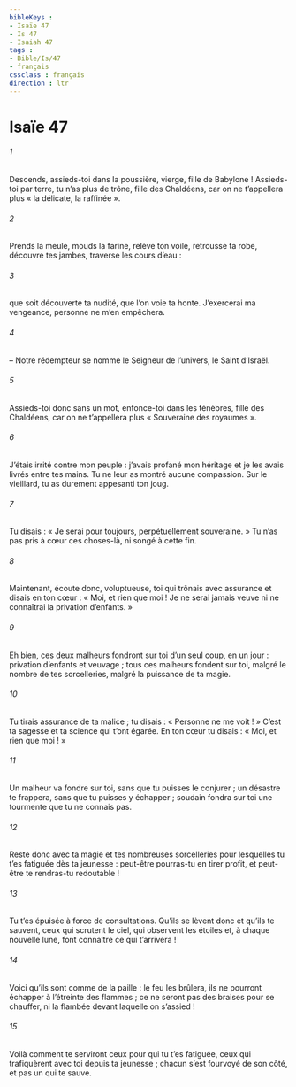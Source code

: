 ```yaml
---
bibleKeys : 
- Isaïe 47
- Is 47
- Isaiah 47
tags : 
- Bible/Is/47
- français
cssclass : français
direction : ltr
---
```


# Isaïe 47

###### 1
Descends, assieds-toi dans la poussière,
vierge, fille de Babylone !
Assieds-toi par terre, tu n’as plus de trône,
fille des Chaldéens,
car on ne t’appellera plus
« la délicate, la raffinée ».
###### 2
Prends la meule, mouds la farine,
relève ton voile, retrousse ta robe,
découvre tes jambes, traverse les cours d’eau :
###### 3
que soit découverte ta nudité,
que l’on voie ta honte.
J’exercerai ma vengeance,
personne ne m’en empêchera.
###### 4
– Notre rédempteur se nomme le Seigneur de l’univers,
le Saint d’Israël.
###### 5
Assieds-toi donc sans un mot,
enfonce-toi dans les ténèbres,
fille des Chaldéens,
car on ne t’appellera plus
« Souveraine des royaumes ».
###### 6
J’étais irrité contre mon peuple :
j’avais profané mon héritage
et je les avais livrés entre tes mains.
Tu ne leur as montré aucune compassion.
Sur le vieillard, tu as durement appesanti ton joug.
###### 7
Tu disais : « Je serai pour toujours,
perpétuellement souveraine. »
Tu n’as pas pris à cœur ces choses-là,
ni songé à cette fin.
###### 8
Maintenant, écoute donc, voluptueuse,
toi qui trônais avec assurance
et disais en ton cœur :
« Moi, et rien que moi !
Je ne serai jamais veuve
ni ne connaîtrai la privation d’enfants. »
###### 9
Eh bien, ces deux malheurs fondront sur toi
d’un seul coup, en un jour :
privation d’enfants et veuvage ;
tous ces malheurs fondent sur toi,
malgré le nombre de tes sorcelleries,
malgré la puissance de ta magie.
###### 10
Tu tirais assurance de ta malice ;
tu disais : « Personne ne me voit ! »
C’est ta sagesse et ta science qui t’ont égarée.
En ton cœur tu disais :
« Moi, et rien que moi ! »
###### 11
Un malheur va fondre sur toi,
sans que tu puisses le conjurer ;
un désastre te frappera,
sans que tu puisses y échapper ;
soudain fondra sur toi une tourmente
que tu ne connais pas.
###### 12
Reste donc avec ta magie
et tes nombreuses sorcelleries
pour lesquelles tu t’es fatiguée dès ta jeunesse :
peut-être pourras-tu en tirer profit,
et peut-être te rendras-tu redoutable !
###### 13
Tu t’es épuisée à force de consultations.
Qu’ils se lèvent donc et qu’ils te sauvent,
ceux qui scrutent le ciel,
qui observent les étoiles
et, à chaque nouvelle lune,
font connaître ce qui t’arrivera !
###### 14
Voici qu’ils sont comme de la paille :
le feu les brûlera,
ils ne pourront échapper à l’étreinte des flammes ;
ce ne seront pas des braises pour se chauffer,
ni la flambée devant laquelle on s’assied !
###### 15
Voilà comment te serviront ceux pour qui tu t’es fatiguée,
ceux qui trafiquèrent avec toi depuis ta jeunesse ;
chacun s’est fourvoyé de son côté,
et pas un qui te sauve.
